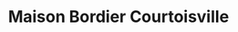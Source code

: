 ---
title: "Maison Bordier Courtoisville"
url: /saint-malo/maison-bordier-courtoisville/
shop: fromage
---